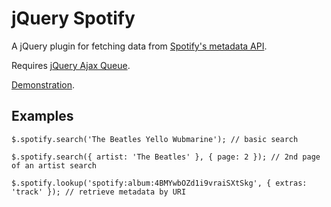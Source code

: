 # jQuery Spotify

A jQuery plugin for fetching data from [Spotify's metadata API](https://developer.spotify.com/technologies/web-api/).

Requires [jQuery Ajax Queue](https://github.com/hubgit/jquery-ajax-queue).

[Demonstration](http://git.macropus.org/jquery-spotify/demo/).

## Examples

    $.spotify.search('The Beatles Yello Wubmarine'); // basic search
    
    $.spotify.search({ artist: 'The Beatles' }, { page: 2 }); // 2nd page of an artist search
    
    $.spotify.lookup('spotify:album:4BMYwbOZd1i9vraiSXtSkg', { extras: 'track' }); // retrieve metadata by URI
    
